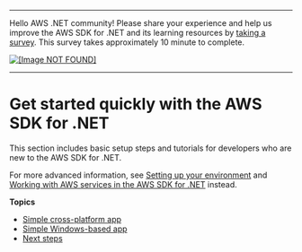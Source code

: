 --------

Hello AWS \.NET community\! Please share your experience and help us improve the AWS SDK for \.NET and its learning resources by [taking a survey](https://amazonmr.au1.qualtrics.com/jfe/form/SV_bqfQLfZ5nhFUiV0)\. This survey takes approximately 10 minute to complete\.

 [ ![\[Image NOT FOUND\]](http://docs.aws.amazon.com/sdk-for-net/v3/developer-guide/images/SurveyButton.png) ](https://amazonmr.au1.qualtrics.com/jfe/form/SV_bqfQLfZ5nhFUiV0)

--------

# Get started quickly with the AWS SDK for \.NET<a name="quick-start"></a>

This section includes basic setup steps and tutorials for developers who are new to the AWS SDK for \.NET\.

For more advanced information, see [Setting up your environment](net-dg-setup.md) and [Working with AWS services in the AWS SDK for \.NET](tutorials-examples.md) instead\.

**Topics**
+ [Simple cross\-platform app](quick-start-s3-1-cross.md)
+ [Simple Windows\-based app](quick-start-s3-1-winvs.md)
+ [Next steps](quick-start-next-steps.md)